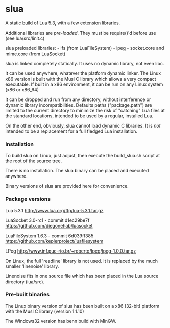 
# slua

A static build of Lua 5.3, with a few extension libraries. 

Additional libraries are *pre-loaded*. They must be require()'d before use (see lua/src/linit.c)

slua preloaded libraries:
	- lfs (from LuaFileSystem)
	- lpeg
	- socket.core and mime.core (from LuaSocket)

slua is linked completely statically. It uses no dynamic library, not even libc.  

It can be used anywhere, whatever the platform dynamic linker. The Linux x86 version is built with the Musl C library which allows a very compact executable. If built in a x86 environment, it can be run on any Linux system (x86 or x86_64)

It can be dropped and run from any directory, without interference or dynamic library incompatibilities.  Defaults paths ("package.path") are limited to the current directory to minimize the risk of "catching" Lua files at the standard locations, intended to be used by a regular, installed Lua.

On the other end, obviously, slua cannot load dynamic C libraries. It is *not* intended to be a replacement for a full fledged Lua installation.

### Installation

To build slua on Linux, just adjust, then execute the build_slua.sh script at the root of the source tree. 

There is no installation. The slua binary can be placed and executed anywhere. 

Binary versions of slua are provided here for convenience.


### Package versions

Lua 5.3.1
	http://www.lua.org/ftp/lua-5.3.1.tar.gz

LuaSocket 3.0-rc1 - commit d1ec29be7f
	https://github.com/diegonehab/luasocket

LuaFileSystem 1.6.3  - commit 6d039ff385
	https://github.com/keplerproject/luafilesystem
	
LPeg
	http://www.inf.puc-rio.br/~roberto/lpeg/lpeg-1.0.0.tar.gz

On Linux, the full 'readline' library is not used. It is replaced by the much smaller 'linenoise' library.

Linenoise fits in one source file which has been placed in the Lua source directory (lua/src).

### Pre-built binaries

The Linux binary version of  slua has been built on a x86 (32-bit) platform with the Musl C library (version 1.1.10)

The Windows32 version has benn build with MinGW.



